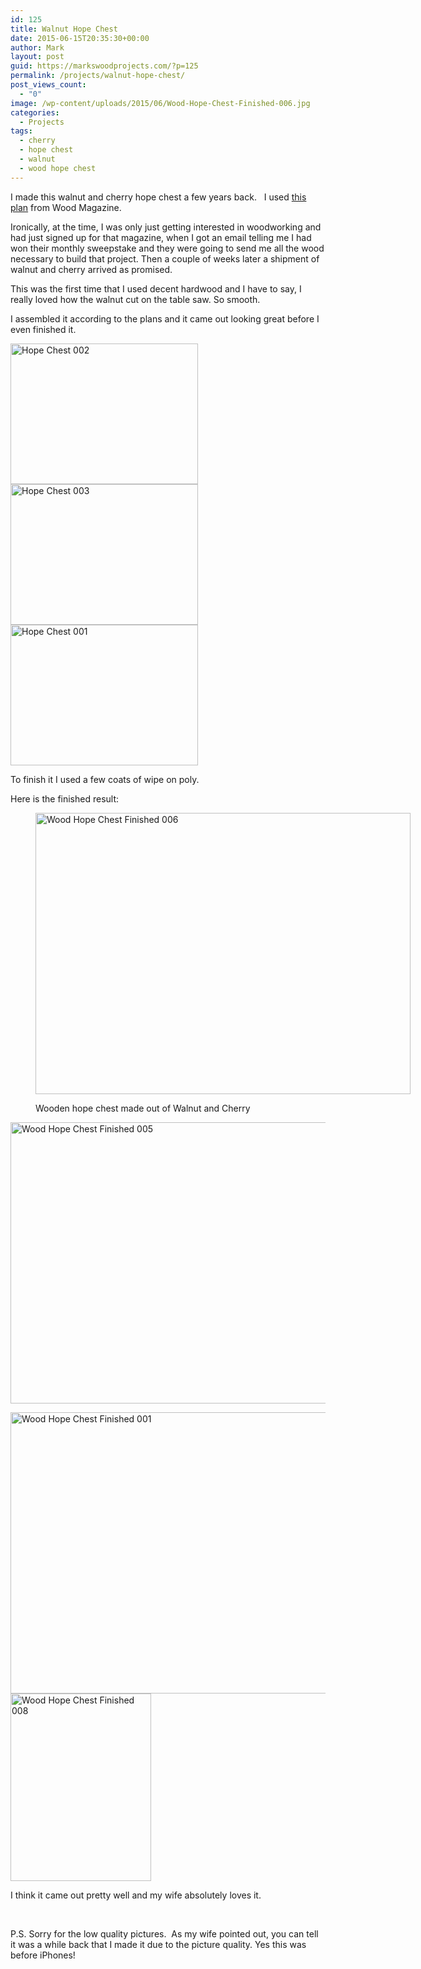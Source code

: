 ```yaml
---
id: 125
title: Walnut Hope Chest
date: 2015-06-15T20:35:30+00:00
author: Mark
layout: post
guid: https://markswoodprojects.com/?p=125
permalink: /projects/walnut-hope-chest/
post_views_count:
  - "0"
image: /wp-content/uploads/2015/06/Wood-Hope-Chest-Finished-006.jpg
categories:
  - Projects
tags:
  - cherry
  - hope chest
  - walnut
  - wood hope chest
---
```

I made this walnut and cherry hope chest a few years back. &nbsp; I used [this plan](http://www.woodmagazine.com/woodworking-plans/furniture/bedroom/heirloom-chest/) from Wood Magazine.

Ironically, at the time, I was only just getting interested in woodworking and had just signed up for that magazine, when I got an email telling me I had won their monthly sweepstake and they were going to send me all the wood necessary to build that project. Then a couple of weeks later a shipment of walnut and cherry arrived as promised.

This was the first time that I used decent hardwood and I have to say, I really loved how the walnut cut on the table saw. So smooth.

I assembled it according to the plans and it came out looking great before I even finished it.

[<img class="alignnone size-medium wp-image-122" src="https://markswoodprojects.com/wp-content/uploads/2015/06/Hope-Chest-002-300x225.jpg" alt="Hope Chest 002" width="300" height="225" srcset="https://markswoodprojects.com/wp-content/uploads/2015/06/Hope-Chest-002-300x225.jpg 300w, https://markswoodprojects.com/wp-content/uploads/2015/06/Hope-Chest-002.jpg 640w" sizes="(max-width: 300px) 100vw, 300px" />](https://markswoodprojects.com/wp-content/uploads/2015/06/Hope-Chest-002.jpg) [<img class="alignnone size-medium wp-image-123" src="https://markswoodprojects.com/wp-content/uploads/2015/06/Hope-Chest-003-300x225.jpg" alt="Hope Chest 003" width="300" height="225" srcset="https://markswoodprojects.com/wp-content/uploads/2015/06/Hope-Chest-003-300x225.jpg 300w, https://markswoodprojects.com/wp-content/uploads/2015/06/Hope-Chest-003.jpg 640w" sizes="(max-width: 300px) 100vw, 300px" />](https://markswoodprojects.com/wp-content/uploads/2015/06/Hope-Chest-003.jpg) [<img class="alignnone size-medium wp-image-121" src="https://markswoodprojects.com/wp-content/uploads/2015/06/Hope-Chest-001-300x225.jpg" alt="Hope Chest 001" width="300" height="225" srcset="https://markswoodprojects.com/wp-content/uploads/2015/06/Hope-Chest-001-300x225.jpg 300w, https://markswoodprojects.com/wp-content/uploads/2015/06/Hope-Chest-001.jpg 640w" sizes="(max-width: 300px) 100vw, 300px" />](https://markswoodprojects.com/wp-content/uploads/2015/06/Hope-Chest-001.jpg)

To finish it I used a few coats of wipe on poly.

Here is the finished result:<figure id="attachment_118" style="width: 600px" class="wp-caption alignnone">

[<img class="wp-image-118" src="https://markswoodprojects.com/wp-content/uploads/2015/06/Wood-Hope-Chest-Finished-006-1024x768.jpg" alt="Wood Hope Chest Finished 006" width="600" height="450" srcset="https://markswoodprojects.com/wp-content/uploads/2015/06/Wood-Hope-Chest-Finished-006-1024x768.jpg 1024w, https://markswoodprojects.com/wp-content/uploads/2015/06/Wood-Hope-Chest-Finished-006-300x225.jpg 300w, https://markswoodprojects.com/wp-content/uploads/2015/06/Wood-Hope-Chest-Finished-006.jpg 1200w" sizes="(max-width: 600px) 100vw, 600px" />](https://markswoodprojects.com/wp-content/uploads/2015/06/Wood-Hope-Chest-Finished-006.jpg)<figcaption class="wp-caption-text">Wooden hope chest made out of Walnut and Cherry</figcaption></figure> 

[<img class="alignnone wp-image-117" src="https://markswoodprojects.com/wp-content/uploads/2015/06/Wood-Hope-Chest-Finished-005-1024x768.jpg" alt="Wood Hope Chest Finished 005" width="600" height="450" srcset="https://markswoodprojects.com/wp-content/uploads/2015/06/Wood-Hope-Chest-Finished-005-1024x768.jpg 1024w, https://markswoodprojects.com/wp-content/uploads/2015/06/Wood-Hope-Chest-Finished-005-300x225.jpg 300w, https://markswoodprojects.com/wp-content/uploads/2015/06/Wood-Hope-Chest-Finished-005.jpg 1200w" sizes="(max-width: 600px) 100vw, 600px" />](https://markswoodprojects.com/wp-content/uploads/2015/06/Wood-Hope-Chest-Finished-005.jpg)

[<img class="alignnone wp-image-116" src="https://markswoodprojects.com/wp-content/uploads/2015/06/Wood-Hope-Chest-Finished-001-1024x768.jpg" alt="Wood Hope Chest Finished 001" width="600" height="450" srcset="https://markswoodprojects.com/wp-content/uploads/2015/06/Wood-Hope-Chest-Finished-001-1024x768.jpg 1024w, https://markswoodprojects.com/wp-content/uploads/2015/06/Wood-Hope-Chest-Finished-001-300x225.jpg 300w, https://markswoodprojects.com/wp-content/uploads/2015/06/Wood-Hope-Chest-Finished-001.jpg 1200w" sizes="(max-width: 600px) 100vw, 600px" />](https://markswoodprojects.com/wp-content/uploads/2015/06/Wood-Hope-Chest-Finished-001.jpg)[<img class="alignnone size-medium wp-image-119" src="https://markswoodprojects.com/wp-content/uploads/2015/06/Wood-Hope-Chest-Finished-008-225x300.jpg" alt="Wood Hope Chest Finished 008" width="225" height="300" srcset="https://markswoodprojects.com/wp-content/uploads/2015/06/Wood-Hope-Chest-Finished-008-225x300.jpg 225w, https://markswoodprojects.com/wp-content/uploads/2015/06/Wood-Hope-Chest-Finished-008-768x1024.jpg 768w, https://markswoodprojects.com/wp-content/uploads/2015/06/Wood-Hope-Chest-Finished-008.jpg 900w" sizes="(max-width: 225px) 100vw, 225px" />](https://markswoodprojects.com/wp-content/uploads/2015/06/Wood-Hope-Chest-Finished-008.jpg)

I think it came out pretty well and my wife absolutely loves it.

&nbsp;

P.S. Sorry for the low quality pictures. &nbsp;As my wife pointed out, you can tell it was a while back that I made it due to the picture quality. Yes this was before iPhones!